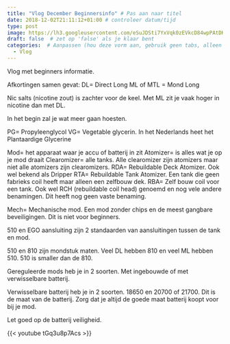 ```yaml
---
title: "Vlog December Beginnersinfo" # Pas aan naar titel
date: 2018-12-02T21:11:12+01:00 # controleer datum/tijd
type: post
image: https://lh3.googleusercontent.com/eSuJDSti7YxVqk0zEVkcD84wpPAtDKx6eYpD6wisiRMsSLWZcHFR8etkzmcUsyynaO6uV-KsUwZmDDAJMwzpEx25bzszCT2Efaw3tQuIFxrc1F02JkyMEqkRc3MdLLWLDoD7E9uFk3H8mbl2DsYXPFj5GL-o97eQAHGC_2x3XnobrSjx45_j7h4Cw7IHieBJxSq86ffGOlyZpY43cozCXg9Hcs4irolZgSh1aNrihyIrdAH5QSCtazFbjksroq19ychBIunWyYr61RXCyFL1oSG-8_iW1m6kivVr7I_uR4-vHaahmYcL0KU_ioDctuIWGulOdWDOMsS9O6GdkzjGIdLvEACPVX-LXRt2IIPrAg-e7iFHBgjBh1X0FvZvRQ0kO8ARVAkMnu5JWi074KQ-vMMCoufp12FHlOpxlDPjhTj9h89_05UuT2SzBKMSrMCOci71wda3A08bubqn3jNPO20Q3cvSz52GiVJ6hSEOvVulwQpqepsrLcUs3G4QNmPYTIS6Qa5eEnX7002zXjZMkR9zJW-fZWgfeYN3RStTY03DmBmo2nlT-j--NbTIMTFwpJ74WKe4aW9nLBtTd0RJo9iZVWZSJ38NV_cPLk_VsbI3YlngEc1Pzyx-CwsojQNQ_9tsWKqb2BlTZyMsEbOlWw7xgbj-qy8o-eQf642P45kofPTqNijLXGnD26Fcl8JUp9gUBavH8hh89KWlcPk=s250-k-no
draft: false  # zet op 'false' als je klaar bent
categories:  # Aanpassen (hou deze vorm aan, gebruik geen tabs, alleen spaties)
  - Vlog
---
```

Vlog met beginners informatie. 

Afkortingen samen gevat:
DL= Direct Long
ML of MTL = Mond Long

Nic salts (nicotine zout) is zachter voor de keel. Met ML zit je vaak hoger in nicotine dan met DL.

In het begin zal je wat meer gaan hoesten.

PG= Propyleenglycol
VG= Vegetable glycerin. In het Nederlands heet het Plantaardige Glycerine

Mod= het apparaat waar je accu of batterij in zit
Atomizer= is alles wat je op je mod draait
Clearomizer= alle tanks. Alle clearomizer zijn atomizers maar niet alle atomizers zijn clearomizers.
RDA= Rebuildable Deck Atomizer. Ook wel bekend als Dripper
RTA= Rebuildable Tank Atomizer. Een tank die geen fabrieks coil heeft maar alleen een zelfbouw dek.
RBA= Zelf bouw coil voor een tank. Ook wel RCH (rebuildable coil head) genoemd en nog vele andere benamingen. Dit heeft nog geen vaste benaming.

Mech= Mechanische mod. Een mod zonder chips en de meest gangbare beveiligingen. Dit is niet voor beginners.

510 en EGO aansluiting zijn 2 standaarden van aansluitingen tussen de tank en mod.

510 en 810 zijn mondstuk maten. Veel DL hebben 810 en veel ML hebben 510. 510 is smaller dan de 810.

Gereguleerde mods heb je in 2 soorten. Met ingebouwde of met verwisselbare batterij.

Verwisselbare batterij heb je in 2 soorten. 18650 en 20700 of 21700. Dit is de maat van de batterij. Zorg dat je altijd de goede maat batterij koopt voor bij je mod.

Let goed op de batterij veiligheid.

{{< youtube tGq3u8p7Acs >}}
